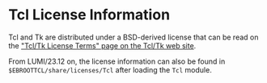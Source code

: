 # Tcl License Information

Tcl and Tk are distributed under a BSD-derived license that can be read on the
["Tcl/Tk License Terms" page on the Tcl/Tk web site](https://tcl.tk/software/tcltk/license.html).

From LUMI/23.12 on, the license information can also be found in
`$EBROOTTCL/share/licenses/Tcl` after loading the `Tcl` module.
